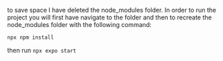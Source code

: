to save space I have deleted the node_modules folder. In order to run the project you will first have navigate to the folder and then to recreate the node_modules folder with the following command:
```
npx npm install
```

then run ```npx expo start```
